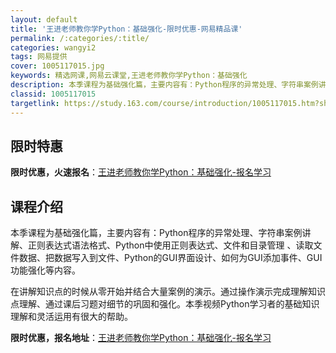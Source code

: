 ```yaml
---
layout: default
title: '王进老师教你学Python：基础强化-限时优惠-网易精品课'
permalink: /:categories/:title/
categories: wangyi2
tags: 网易提供
cover: 1005117015.jpg
keywords: 精选网课,网易云课堂,王进老师教你学Python：基础强化
description: 本季课程为基础强化篇，主要内容有：Python程序的异常处理、字符串案例讲解、正则表达式语法格式、Python中使用正则
classid: 1005117015
targetlink: https://study.163.com/course/introduction/1005117015.htm?share=1&shareId=1025206652&utm_campaign=share&utm_medium=iphoneShare&utm_source=&utm_u=1025206652
---
```


## 限时特惠

**限时优惠，火速报名**：[王进老师教你学Python：基础强化-报名学习](https://study.163.com/course/introduction/1005117015.htm?share=1&shareId=1025206652&utm_campaign=share&utm_medium=iphoneShare&utm_source=&utm_u=1025206652)

## 课程介绍

本季课程为基础强化篇，主要内容有：Python程序的异常处理、字符串案例讲解、正则表达式语法格式、Python中使用正则表达式、文件和目录管理 、读取文件数据、把数据写入到文件、Python的GUI界面设计、如何为GUI添加事件、GUI功能强化等内容。

在讲解知识点的时候从零开始并结合大量案例的演示。通过操作演示完成理解知识点理解、通过课后习题对细节的巩固和强化。本季视频Python学习者的基础知识理解和灵活运用有很大的帮助。

**限时优惠，报名地址**：[王进老师教你学Python：基础强化-报名学习](https://study.163.com/course/introduction/1005117015.htm?share=1&shareId=1025206652&utm_campaign=share&utm_medium=iphoneShare&utm_source=&utm_u=1025206652)


